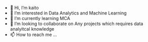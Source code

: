 - 👋 Hi, I’m kaito
- 👀 I’m interested in Data Analytics and Machine Learning
- 🌱 I’m currently learning MCA
- 💞️ I’m looking to collaborate on Any projects which requires data analyitcal knowledge
- 📫 How to reach me ...

<!---
git-kaito/git-kaito is a ✨ special ✨ repository because its `README.md` (this file) appears on your GitHub profile.
You can click the Preview link to take a look at your changes.
--->
